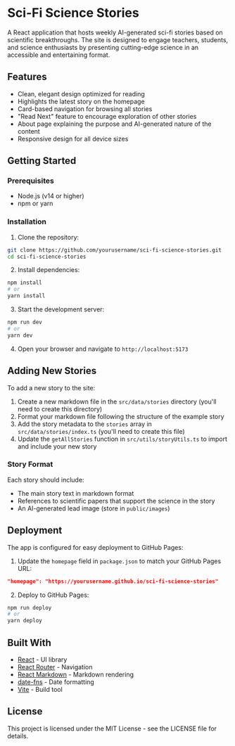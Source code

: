 # Sci-Fi Science Stories

A React application that hosts weekly AI-generated sci-fi stories based on scientific breakthroughs. The site is designed to engage teachers, students, and science enthusiasts by presenting cutting-edge science in an accessible and entertaining format.

## Features

- Clean, elegant design optimized for reading
- Highlights the latest story on the homepage
- Card-based navigation for browsing all stories
- "Read Next" feature to encourage exploration of other stories
- About page explaining the purpose and AI-generated nature of the content
- Responsive design for all device sizes

## Getting Started

### Prerequisites

- Node.js (v14 or higher)
- npm or yarn

### Installation

1. Clone the repository:
```bash
git clone https://github.com/yourusername/sci-fi-science-stories.git
cd sci-fi-science-stories
```

2. Install dependencies:
```bash
npm install
# or
yarn install
```

3. Start the development server:
```bash
npm run dev
# or
yarn dev
```

4. Open your browser and navigate to `http://localhost:5173`

## Adding New Stories

To add a new story to the site:

1. Create a new markdown file in the `src/data/stories` directory (you'll need to create this directory)
2. Format your markdown file following the structure of the example story
3. Add the story metadata to the `stories` array in `src/data/stories/index.ts` (you'll need to create this file)
4. Update the `getAllStories` function in `src/utils/storyUtils.ts` to import and include your new story

### Story Format

Each story should include:

- The main story text in markdown format
- References to scientific papers that support the science in the story
- An AI-generated lead image (store in `public/images`)

## Deployment

The app is configured for easy deployment to GitHub Pages:

1. Update the `homepage` field in `package.json` to match your GitHub Pages URL:
```json
"homepage": "https://yourusername.github.io/sci-fi-science-stories"
```

2. Deploy to GitHub Pages:
```bash
npm run deploy
# or
yarn deploy
```

## Built With

- [React](https://reactjs.org/) - UI library
- [React Router](https://reactrouter.com/) - Navigation
- [React Markdown](https://github.com/remarkjs/react-markdown) - Markdown rendering
- [date-fns](https://date-fns.org/) - Date formatting
- [Vite](https://vitejs.dev/) - Build tool

## License

This project is licensed under the MIT License - see the LICENSE file for details.
